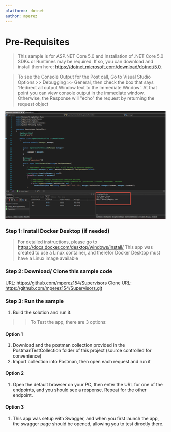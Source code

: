 ```yaml
---
platforms: dotnet
author: mperez
---
```

# Pre-Requisites 

> This sample is for ASP.NET Core 5.0 and Installation of .NET Core 5.0 SDKs or Runtimes may be required. If so, you can download and install them here: https://dotnet.microsoft.com/download/dotnet/5.0.

> To see the Console Output for the Post call, Go to Visual Studio Options >> Debugging >> General, then check the box that says 'Redirect all output Window text to the Immediate Window'. At that point you can view console output in the immediate window.
> Otherwise, the Response will "echo" the request by returning the request object 

![View Sample Here](ReadmeFiles/ImmediateWindow.png)

### Step 1: Install Docker Desktop (if needed)

> For detailed instructions, please go to https://docs.docker.com/desktop/windows/install/
> This app was created to use a Linux container, and therefor Docker Desktop must have a Linux image available

### Step 2: Download/ Clone this sample code 

URL: https://github.com/mperez154/Supervisors
Clone URL: https://github.com/mperez154/Supervisors.git

### Step 3: Run the sample

1. Build the solution and run it.

>> To Test the app, there are 3 options: 

#### Option 1

1. Download and the postman collection provided in the PostmanTestCollection folder of this project (source controlled for convenience)
2. Import collection into Postman, then open each request and run it

#### Option 2

1. Open the default browser on your PC, then enter the URL for one of the endpoints, and you should see a response. Repeat for the other endpoint.

#### Option 3

1. This app was setup with Swagger, and when you first launch the app, the swagger page should be opened, allowing you to test directly there. 


